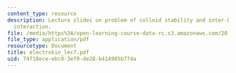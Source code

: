 ```yaml
---
content_type: resource
description: Lecture slides on problem of colloid stability and inter-Debye-layer
  interaction.
file: /media/https%3A/open-learning-course-data-rc.s3.amazonaws.com/20-330j-fields-forces-and-flows-in-biological-systems-spring-2007/74f18eceebc03ef0de28b414985b774a_electrokin_lec7.pdf
file_type: application/pdf
resourcetype: Document
title: electrokin_lec7.pdf
uid: 74f18ece-ebc0-3ef0-de28-b414985b774a
---
```

